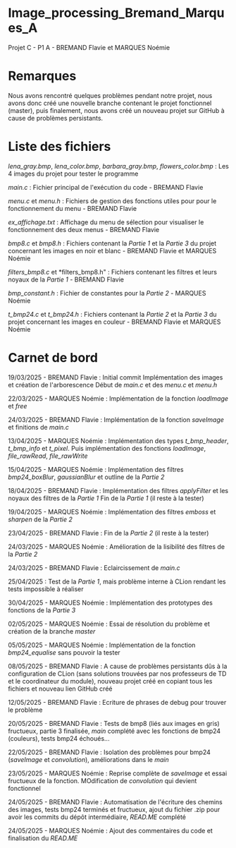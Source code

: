 # Image_processing_Bremand_Marques_A

Projet C - P1 A - BREMAND Flavie et MARQUES Noémie


# Remarques

Nous avons rencontré quelques problèmes pendant notre projet, nous avons donc créé une nouvelle branche contenant le projet fonctionnel (master), puis finalement, nous avons créé un nouveau projet sur GitHub à cause de problèmes persistants.


# Liste des fichiers

*lena_gray.bmp*, *lena_color.bmp*, *barbara_gray.bmp*, *flowers_color.bmp* : Les 4 images du projet pour tester le programme 

*main.c* : Fichier principal de l'exécution du code - BREMAND Flavie

*menu.c* et *menu.h* : Fichiers de gestion des fonctions utiles pour pour le fonctionnement du menu - BREMAND Flavie

*ex_affichage.txt* : Affichage du menu de sélection pour visualiser le fonctionnement des deux menus - BREMAND Flavie

*bmp8.c* et *bmp8.h* : Fichiers contenant la *Partie 1* et la *Partie 3* du projet concernant les images en noir et blanc - BREMAND Flavie et MARQUES Noémie 

*filters_bmp8.c* et *filters_bmp8.h" : Fichiers contenant les filtres et leurs noyaux de la *Partie 1* - BREMAND Flavie

*bmp_constant.h* : Fichier de constantes pour la *Partie 2* - MARQUES Noémie 

*t_bmp24.c* et *t_bmp24.h* : Fichiers contenant la *Partie 2* et la *Partie 3* du projet concernant les images en couleur - BREMAND Flavie et MARQUES Noémie


# Carnet de bord 

19/03/2025 - BREMAND Flavie : Initial commit
                              Implémentation des images et création de l'arborescence
                              Début de *main.c* et des *menu.c* et *menu.h*

22/03/2025 - MARQUES Noémie : Implémentation de la fonction *loadImage* et *free*

24/03/2025 - BREMAND Flavie : Implémentation de la fonction *saveImage* et finitions de *main.c* 

13/04/2025 - MARQUES Noémie : Implémentation des types *t_bmp_header*, *t_bmp_info* et *t_pixel*. Puis implémentation des fonctions *loadImage*, *file_rawRead*, *file_rawWrite*

15/04/2025 - MARQUES Noémie : Implémentation des filtres *bmp24_boxBlur*, *gaussianBlur* et outline de la *Partie 2*

18/04/2025 - BREMAND Flavie : Implémentation des filtres *applyFilter* et les noyaux des filtres de la *Partie 1*
                              Fin de la *Partie 1* (il reste à la tester)

19/04/2025 - MARQUES Noémie : Implémentation des filtres *emboss* et *sharpen* de la *Partie 2*

23/04/2025 - BREMAND Flavie : Fin de la *Partie 2* (il reste à la tester)

24/03/2025 - MARQUES Noémie : Amélioration de la lisibilité des filtres de la *Partie 2*

24/03/2025 - BREMAND Flavie : Eclaircissement de *main.c*

25/04/2025 : Test de la *Partie 1*, mais problème interne à CLion rendant les tests impossible à réaliser

30/04/2025 - MARQUES Noémie : Implémentation des prototypes des fonctions de la *Partie 3*

02/05/2025 - MARQUES Noémie : Essai de résolution du problème et création de la branche *master*

05/05/2025 - MARQUES Noémie : Implémentation de la fonction *bmp24_equalise* sans pouvoir la tester

08/05/2025 - BREMAND Flavie : A cause de problèmes persistants dûs à la configuration de CLion (sans solutions trouvées par nos professeurs de TD et le coordinateur du module), nouveau projet créé en copiant tous les fichiers et nouveau lien GitHub créé

12/05/2025 - BREMAND Flavie : Ecriture de phrases de debug pour trouver le problème

20/05/2025 - BREMAND Flavie : Tests de bmp8 (liés aux images en gris) fructueux, partie 3 finalisée, *main* complété avec les fonctions de bmp24 (couleurs), tests bmp24 échoués...

22/05/2025 - BREMAND Flavie : Isolation des problèmes pour bmp24 (*saveImage* et *convolution*), améliorations dans le *main*

23/05/2025 - MARQUES Noémie : Reprise complète de *saveImage* et essai fructueux de la fonction. MOdification de *convolution* qui devient fonctionnel 

24/05/2025 - BREMAND Flavie : Automatisation de l'écriture des chemins des images, tests bmp24 terminés et fructueux, ajout du fichier .zip pour avoir les commits du dépôt intermédiaire, *READ.ME* complété

24/05/2025 - MARQUES Noémie : Ajout des commentaires du code et finalisation du *READ.ME* 

